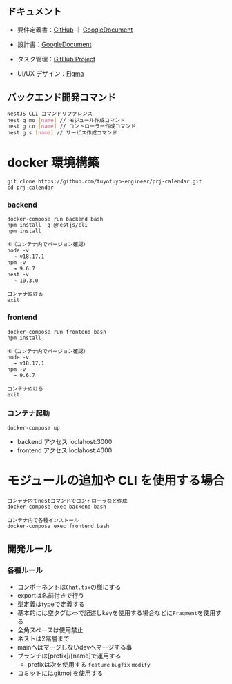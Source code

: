 ## ドキュメント

- 要件定義書：[GitHub](./docs/RequirementsSpecification.md) ｜ [GoogleDocument](https://docs.google.com/document/d/1Z_xePO8Ormkt-a593q90Z_LYZ52GumZ8o9ummuylciQ/edit#heading=h.f73zjmkjrrad)

- 設計書：[GoogleDocument](https://docs.google.com/spreadsheets/d/1tATHOS9lzNq1cT6DitKWv5nRXyHaQFoAtHyOEfL3eDU/edit#gid=1957381726)

- タスク管理：[GitHub Project](https://github.com/orgs/tuyotuyo-engineer/projects/3)

- UI/UX デザイン：[Figma](https://www.figma.com/file/tdjImialhQCRy7HLvra4ZE/prj-calendar?type=design&node-id=0%3A1&mode=design&t=tCMQuHPHwUluamcK-1)

## バックエンド開発コマンド

```bash
NestJS CLI コマンドリファレンス
nest g mo [name] // モジュール作成コマンド
nest g co [name] // コントローラー作成コマンド
nest g s [name] // サービス作成コマンド
```

# docker 環境構築

```
git clone https://github.com/tuyotuyo-engineer/prj-calendar.git
cd prj-calendar
```

### backend

```
docker-compose run backend bash
npm install -g @nestjs/cli
npm install

※（コンテナ内でバージョン確認）
node -v
  → v18.17.1
npm -v
  → 9.6.7
nest -v
  → 10.3.0

コンテナぬける
exit
```

### frontend

```
docker-compose run frontend bash
npm install

※（コンテナ内でバージョン確認）
node -v
  → v18.17.1
npm -v
  → 9.6.7

コンテナぬける
exit
```

### コンテナ起動

```
docker-compose up
```

- backend アクセス
  loclahost:3000
- frontend アクセス
  loclahost:4000

# モジュールの追加や CLI を使用する場合

```
コンテナ内でnestコマンドでコントローラなど作成
docker-compose exec backend bash

コンテナ内で各種インストール
docker-compose exec frontend bash
```

## 開発ルール

### 各種ルール
- コンポーネントは`Chat.tsx`の様にする
- exportは名前付きで行う
- 型定義はtypeで定義する
- 基本的には空タグは`<>`で記述しkeyを使用する場合などに`Fragment`を使用する
- 全角スペースは使用禁止
- ネストは2階層まで
- mainへはマージしないdevへマージする事
- ブランチは[prefix]/[name]で運用する
  - prefixは次を使用する `feature` `bugfix` `modify`
- コミットにはgitmojiを使用する
